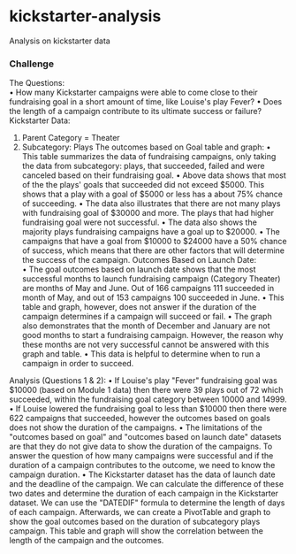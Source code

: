 # kickstarter-analysis
Analysis on kickstarter data

### Challenge

The Questions:	
•	How many Kickstarter campaigns were able to come close to their fundraising goal in a short amount of time, like Louise's play Fever?
•	Does the length of a campaign contribute to its ultimate success or failure?
Kickstarter Data:	
1.	Parent Category = Theater
2.	Subcategory: Plays
The outcomes based on Goal table and graph:	
•	This table summarizes the data of fundraising campaigns, only taking the data from subcategory: plays, that succeeded, failed and were canceled based on their fundraising goal. 
•	Above data shows that most of the the plays' goals that succeeded did not exceed $5000. This shows that a play with a goal of $5000 or less has a about 75% chance of succeeding.
•	The data also illustrates that there are not many plays with fundraising goal of $30000 and more. The plays that had higher fundraising goal were not successful.
•	The data also shows the majority plays fundraising campaigns have a goal up to $20000.
•	The campaigns that have a goal from $10000 to $24000 have a 50% chance of success, which means that there are other factors that will determine the success of the campaign.
Outcomes Based on Launch Date:	
•	The goal outcomes based on launch date shows that the most successful months to launch fundraising campaign (Category Theater) are months of May and June. Out of 166 campaigns 111 succeeded in month of May, and out of 153 campaigns 100 succeeded in June. 
•	This table and graph, however, does not answer if the duration of the campaign determines if a campaign will succeed or fail.
•	The graph also demonstrates that the month of December and January are not good months to start a fundraising campaign. However, the reason why these months are not very successful cannot be answered with this graph and table. 
•	This data is helpful to determine when to run a campaign in order to succeed.
	
Analysis (Questions 1 & 2):	
•	If Louise's play "Fever" fundraising goal was $10000 (based on Module 1 data) then there were 39 plays out of 72 which succeeded, within the fundraising goal category between 10000 and 14999. 
•	If Louise lowered the fundraising goal to less than $10000 then there were 622 campaigns that succeeded, however the outcomes based on goals does not show the duration of the campaigns.
•	The limitations of the "outcomes based on goal" and "outcomes based on launch date" datasets are that they do not give data to show the duration of the campaigns. To answer the question of how many campaigns were successful and if the duration of a campaign contributes to the outcome, we need to know the campaign duration. 
•	The Kickstarter dataset has the data of launch date and the deadline of the campaign. We can calculate the difference of these two dates and determine the duration of each campaign in the Kickstarter dataset. We can use the "DATEDIF" formula to determine the length of days of each campaign. Afterwards, we can create a PivotTable and graph to show the goal outcomes based on the duration of subcategory plays campaign. This table and graph will show the correlation between the length of the campaign and the outcomes.

